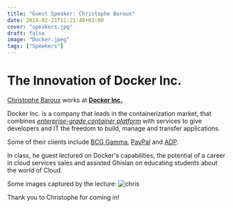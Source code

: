 ```yaml
---
title: "Guest Speaker: Christophe Baroux"
date: 2019-02-21T11:21:48+01:00
cover: "speakers.jpg"
draft: false 
image: "Docker.jpeg"
tags: ["Speakers"]
---
```


# The Innovation of Docker Inc. 

>

[Christophe Baroux](https://www.linkedin.com/in/christophebaroux/) works at **[Docker Inc.](https://www.docker.com)** 

Docker Inc. is a company that leads in the containerization market, that combines [*enterprise-grade container platform*](https://www.docker.com/products/docker-enterprise) with services to give developers and IT the freedom to build, manage and transfer applications. 

>

Some of their clients include [BCG Gamma](https://blog.docker.com/2018/07/bcg-gamma-transforming-analytics-docker/), [PayPal](https://www.docker.com/customers/paypal) and [ADP](https://www.docker.com/customers/adp). 

In class, he guest lectured on Docker's capabilities, the potential of a career in cloud services sales and assisted Ghislan on educating students about the world of Cloud. 

Some images captured by the lecture: 
![chris](/christophe1.png)

Thank you to Christophe for coming in! 
